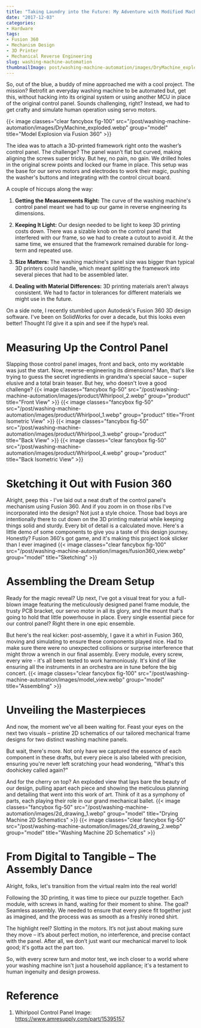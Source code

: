 ```yaml
---
title: "Taking Laundry into the Future: My Adventure with Modified Machines and 3D Printing"
date: "2017-12-03"
categories:
- Hardware
tags:
- Fusion 360
- Mechanism Design
- 3D Printer
- Mechanical Reverse Engineering
slug: washing-machine-automation
thumbnailImage: post/washing-machine-automation/images/DryMachine_exploded.webp
---
```


<!-- for peek -->
So, out of the blue, a buddy of mine approached me with a cool project. The mission? Retrofit an 
everyday washing machine to be automated but, get this, without hacking into its original system or 
using another MCU in place of the original control panel. Sounds challenging, right? Instead, 
we had to get crafty and simulate human operation using servo motors.

<!--more-->
{{< image classes="clear fancybox fig-100" src="/post/washing-machine-automation/images/DryMachine_exploded.webp" group="model" title="Model Explosion via Fusion 360" >}}

The idea was to attach a 3D-printed framework right onto the washer’s control panel. The challenge? 
The panel wasn’t flat but curved, making aligning the screws super tricky. But hey, no pain, 
no gain. We drilled holes in the original screw points and locked our frame in place. This setup 
was the base for our servo motors and electrodes to work their magic, pushing the washer's buttons 
and integrating with the control circuit board.

A couple of hiccups along the way:
1. **Getting the Measurements Right:** The curve of the washing machine's control panel meant we had to 
up our game in reverse engineering its dimensions.

2. **Keeping It Light:** Our design needed to be light to keep 3D printing costs down. There was a 
sizable knob on the control panel that interfered with our frame, so we had to create a cutout to 
avoid it. At the same time, we ensured that the framework remained durable for long-term and repeated use.

3. **Size Matters:** The washing machine's panel size was bigger than typical 3D printers could handle, 
which meant splitting the framework into several pieces that had to be assembled later.

4. **Dealing with Material Differences:** 3D printing materials aren’t always consistent. We had to 
factor in tolerances for different materials we might use in the future.

On a side note, I recently stumbled upon Autodesk's Fusion 360 3D design software. I've been on 
SolidWorks for over a decade, but this looks even better! Thought I’d give it a spin and see if 
the hype’s real.


# Measuring Up the Control Panel 
Slapping those control panel images, front and back, onto my worktable was just the start. Now, 
reverse-engineering its dimensions? Man, that's like trying to guess the secret ingredients in 
grandma's special sauce – super elusive and a total brain teaser. But hey, who doesn't love a 
good challenge?
{{< image classes="fancybox fig-50" src="/post/washing-machine-automation/images/product/Whirlpool_2.webp" group="product" title="Front View" >}}
{{< image classes="fancybox fig-50" src="/post/washing-machine-automation/images/product/Whirlpool_1.webp" group="product" title="Front Isometric View" >}}
{{< image classes="fancybox fig-50" src="/post/washing-machine-automation/images/product/Whirlpool_3.webp" group="product" title="Back View" >}}
{{< image classes="clear fancybox fig-50" src="/post/washing-machine-automation/images/product/Whirlpool_4.webp" group="product" title="Back Isometric View" >}}

# Sketching it Out with Fusion 360
Alright, peep this - I've laid out a neat draft of the control panel's mechanism using Fusion 360. 
And if you zoom in on those ribs I've incorporated into the design? Not just a style choice. Those 
bad boys are intentionally there to cut down on the 3D printing material while keeping things 
solid and sturdy. Every bit of detail is a calculated move. Here's a little demo of some components 
to give you a taste of this design journey. Honestly? Fusion 360's got game, and it's making this 
project look slicker than I ever imagined
{{< image classes="clear fancybox fig-100" src="/post/washing-machine-automation/images/fusion360_view.webp" group="model" title="Sketching" >}}

# Assembling the Dream Setup
Ready for the magic reveal? Up next, I’ve got a visual treat for you: a full-blown image featuring 
the meticulously designed panel frame module, the trusty PCB bracket, our servo motor in all its 
glory, and the mount that's going to hold that little powerhouse in place. Every single essential 
piece for our control panel? Right there in one epic ensemble.

But here's the real kicker: post-assembly, I gave it a whirl in Fusion 360, moving and simulating 
to ensure these components played nice. Had to make sure there were no unexpected collisions or 
surprise interference that might throw a wrench in our final assembly. Every module, every screw, 
every wire - it's all been tested to work harmoniously. It's kind of like ensuring all the 
instruments in an orchestra are in tune before the big concert. 
{{< image classes="clear fancybox fig-100" src="/post/washing-machine-automation/images/model_view.webp" group="model" title="Assembling" >}}

# Unveiling the Masterpieces 
And now, the moment we've all been waiting for. Feast your eyes on the next two visuals – pristine 
2D schematics of our tailored mechanical frame designs for two distinct washing machine panels.

But wait, there's more. Not only have we captured the essence of each component in these drafts, 
but every piece is also labeled with precision, ensuring you're never left scratching your head 
wondering, "What's this doohickey called again?"

And for the cherry on top? An exploded view that lays bare the beauty of our design, pulling apart 
each piece and showing the meticulous planning and detailing that went into this work of art. 
Think of it as a symphony of parts, each playing their role in our grand mechanical ballet.
{{< image classes="fancybox fig-50" src="/post/washing-machine-automation/images/2d_drawing_1.webp" group="model" title="Drying Machine 2D Schematics" >}}
{{< image classes="clear fancybox fig-50" src="/post/washing-machine-automation/images/2d_drawing_2.webp" group="model" title="Washing Machine 2D Schematics" >}}

# From Digital to Tangible – The Assembly Dance 
Alright, folks, let's transition from the virtual realm into the real world! 

Following the 3D printing, it was time to piece our puzzle together. Each module, with screws in 
hand, waiting for their moment to shine. The goal? Seamless assembly. We needed to ensure that 
every piece fit together just as imagined, and the process was as smooth as a freshly ironed shirt.

The highlight reel? Slotting in the motors. It’s not just about making sure they move – it’s 
about perfect motion, no interference, and precise contact with the panel. After all, we don’t 
just want our mechanical marvel to look good; it's gotta act the part too.

So, with every screw turn and motor test, we inch closer to a world where your washing machine 
isn't just a household appliance; it's a testament to human ingenuity and design prowess.

# Reference
1. Whirlpool Control Panel Image: https://www.amresupply.com/part/15395157
